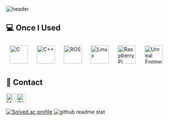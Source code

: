 ![header](https://capsule-render.vercel.app/api?type=waving&height=230&color=90EE90&text=Hi,%20I'm%20SeongHyeon&fontColor=FFFFFF&fontSize=50)

## 💻 Once I Used
<div align="left">
  <img style="margin: 10px" src="https://profilinator.rishav.dev/skills-assets/c-original.svg" alt="C" height="50"/> 
  <img style="margin: 10px" src="https://profilinator.rishav.dev/skills-assets/cplusplus-original.svg" alt="C++" height="50"/> 
  <img style="margin: 10px" src="https://github.com/ros-infrastructure/artwork/blob/master/orgunits/ros.png?raw=true" alt="ROS" height="50"/>
  <img style="margin: 10px" src="https://profilinator.rishav.dev/skills-assets/linux-original.svg" alt="Linux" height="50" />
  <img style="margin: 10px" src="https://elinux.org/images/c/cb/Raspberry_Pi_Logo.svg" alt="Raspberry Pi" height="50" />
  <img style="margin: 10px" src="https://cdn2.unrealengine.com/ue-logo-white-e34b6ba9383f.svg" alt="Unreal Engine" height="50" />
</div>

## 🔔 Contact
<a href="mailto:shj2012@naver.com"><img src="https://img.shields.io/badge/mail-darkgreen?style=flat-square&logo=naver&logoColor=white" alt="Mail" height="25"/></a>
<a href="https://github.com/WhiteYeoul"><img src="https://img.shields.io/badge/github-black?style=flat-square&logo=github&logoColor=white" alt="Github" height="25"/></a>

[![Solved.ac profile](http://mazassumnida.wtf/api/v2/generate_badge?boj=shj2012)](https://solved.ac/profile/shj2012)
![github readme stat](https://github-readme-stats.vercel.app/api/top-langs/?username=whiteyeoul&hide_border=true&layout=compact)
